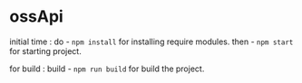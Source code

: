 # ossApi

initial time :
do - `npm install` for installing require modules.
then - `npm start` for starting project.


for build :
build - `npm run build` for build the project.
